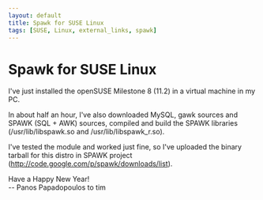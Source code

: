 ```yaml
---
layout: default
title: Spawk for SUSE Linux
tags: [SUSE, Linux, external_links, spawk]
---
```


Spawk for SUSE Linux
====================

I've just installed the openSUSE Milestone 8 (11.2) in a virtual machine
in my PC.

In about half an hour, I've also downloaded MySQL, gawk sources and
SPAWK (SQL + AWK) sources, compiled and build the SPAWK  libraries
(/usr/lib/libspawk.so and /usr/lib/libspawk_r.so).

I've tested the module and worked just fine, so I've
uploaded the binary tarball for this distro in SPAWK project
(<http://code.google.com/p/spawk/downloads/list>).

Have a Happy New Year!  
\-\- Panos Papadopoulos to tim
